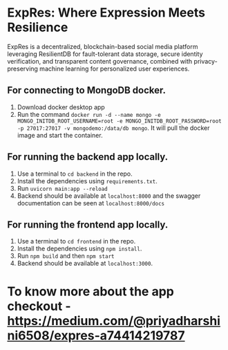 # ExpRes: Where Expression Meets Resilience
ExpRes is a decentralized, blockchain-based social media platform leveraging ResilientDB for fault-tolerant data storage, secure identity verification, and transparent content governance, combined with privacy-preserving machine learning for personalized user experiences.
## For connecting to MongoDB docker.

1. Download docker desktop app
2. Run the command `docker run -d --name mongo -e MONGO_INITDB_ROOT_USERNAME=root -e MONGO_INITDB_ROOT_PASSWORD=root -p 27017:27017 -v mongodemo:/data/db mongo`. It will pull the docker image and start the container.

## For running the backend app locally.

1. Use a terminal to `cd backend` in the repo.
2. Install the dependencies using `requirements.txt`.
3. Run `uvicorn main:app --reload`
4. Backend should be available at `localhost:8000` and the swagger documentation can be seen at `localhost:8000/docs`

## For running the frontend app locally.
1. Use a terminal to `cd frontend` in the repo.
2. Install the dependencies using `npm install`.
3. Run `npm build` and then `npm start`
4. Backend should be available at `localhost:3000`.

# To know more about the app checkout - https://medium.com/@priyadharshini6508/expres-a74414219787
